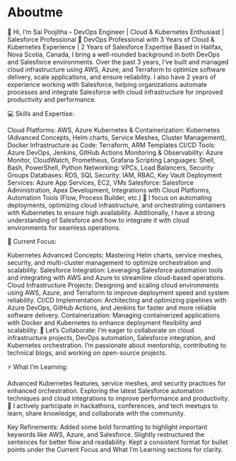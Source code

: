 # Aboutme
👋 Hi, I’m Sai Poojitha – DevOps Engineer | Cloud & Kubernetes Enthusiast | Salesforce Professional
🚀 DevOps Professional with 3 Years of Cloud & Kubernetes Experience | 2 Years of Salesforce Expertise
Based in Halifax, Nova Scotia, Canada, I bring a well-rounded background in both DevOps and Salesforce environments. Over the past 3 years, I’ve built and managed cloud infrastructure using AWS, Azure, and Terraform to optimize software delivery, scale applications, and ensure reliability. I also have 2 years of experience working with Salesforce, helping organizations automate processes and integrate Salesforce with cloud infrastructure for improved productivity and performance.

💻 Skills and Expertise:

Cloud Platforms: AWS, Azure
Kubernetes & Containerization: Kubernetes (Advanced Concepts, Helm charts, Service Meshes, Cluster Management), Docker
Infrastructure as Code: Terraform, ARM Templates
CI/CD Tools: Azure DevOps, Jenkins, GitHub Actions
Monitoring & Observability: Azure Monitor, CloudWatch, Prometheus, Grafana
Scripting Languages: Shell, Bash, PowerShell, Python
Networking: VPCs, Load Balancers, Security Groups
Databases: RDS, SQL
Security: IAM, RBAC, Key Vault
Deployment Services: Azure App Services, EC2, VMs
Salesforce: Salesforce Administration, Apex Development, Integrations with Cloud Platforms, Automation Tools (Flow, Process Builder, etc.)
🌟 I focus on automating deployments, optimizing cloud infrastructure, and orchestrating containers with Kubernetes to ensure high availability. Additionally, I have a strong understanding of Salesforce and how to integrate it with cloud environments for seamless operations.

🔧 Current Focus:

Kubernetes Advanced Concepts: Mastering Helm charts, service meshes, security, and multi-cluster management to optimize orchestration and scalability.
Salesforce Integration: Leveraging Salesforce automation tools and integrating with AWS and Azure to streamline cloud-based operations.
Cloud Infrastructure Projects: Designing and scaling cloud environments using AWS, Azure, and Terraform to improve deployment speed and system reliability.
CI/CD Implementation: Architecting and optimizing pipelines with Azure DevOps, GitHub Actions, and Jenkins for faster and more reliable software delivery.
Containerization: Managing containerized applications with Docker and Kubernetes to enhance deployment flexibility and scalability.
🤝 Let’s Collaborate:
I’m eager to collaborate on cloud infrastructure projects, DevOps automation, Salesforce integration, and Kubernetes orchestration. I’m passionate about mentorship, contributing to technical blogs, and working on open-source projects.

⚡ What I’m Learning:

Advanced Kubernetes features, service meshes, and security practices for enhanced orchestration.
Exploring the latest Salesforce automation techniques and cloud integrations to improve performance and productivity.
🎉 I actively participate in hackathons, conferences, and tech meetups to learn, share knowledge, and collaborate with the community.

Key Refinements:
Added some bold formatting to highlight important keywords like AWS, Azure, and Salesforce.
Slightly restructured the sentences for better flow and readability.
Kept a consistent format for bullet points under the Current Focus and What I’m Learning sections for clarity.
